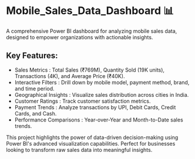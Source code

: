 # Mobile_Sales_Data_Dashboard 📊  
A comprehensive Power BI dashboard for analyzing mobile sales data, designed to empower organizations with actionable insights.  

## Key Features:  
- Sales Metrics : Total Sales (₹769M), Quantity Sold (19K units), Transactions (4K), and Average Price (₹40K).  
- Interactive Filters : Drill down by mobile model, payment method, brand, and time period.  
- Geographical Insights : Visualize sales distribution across cities in India.  
- Customer Ratings : Track customer satisfaction metrics.  
- Payment Trends : Analyze transactions by UPI, Debit Cards, Credit Cards, and Cash.  
- Performance Comparisons : Year-over-Year and Month-to-Date sales trends.  

This project highlights the power of data-driven decision-making using Power BI's advanced visualization capabilities. Perfect for businesses looking to transform raw sales data into meaningful insights.  
